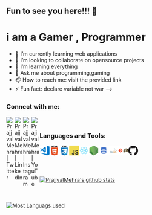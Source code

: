 
## Fun to see you here!!! 👋

# i am a Gamer , Programmer 


- 🌱 I’m currently learning web applications
- 👯 I’m looking to collaborate on opensource projects
- 🤔 I’m learning everything 
- 💬 Ask me about programming,gaming
- 📫 How to reach me: visit the provided link
- ⚡ Fun fact: declare variable not war
-->

### Connect with me:

[<img align="left" alt="PrajjvalMehra | Twitter" width="22px" src="https://cdn.jsdelivr.net/npm/simple-icons@v3/icons/twitter.svg" />][twitter]
[<img align="left" alt="PrajjvalMehra | LinkedIn" width="22px" src="https://cdn.jsdelivr.net/npm/simple-icons@v3/icons/linkedin.svg" />][linkedin]
[<img align="left" alt="PrajjvalMehra | Instagram" width="22px" src="https://cdn.jsdelivr.net/npm/simple-icons@v3/icons/instagram.svg" />][instagram]
[<img align="left" alt="PrajjvalMehra | YouTube" width="22px" src="https://cdn.jsdelivr.net/npm/simple-icons@v3/icons/youtube.svg" />][youtube]

<br />

### Languages and Tools:

[<img align="left" alt="Visual Studio Code" width="26px" src="https://raw.githubusercontent.com/github/explore/80688e429a7d4ef2fca1e82350fe8e3517d3494d/topics/visual-studio-code/visual-studio-code.png" />][webdevplaylist]
[<img align="left" alt="HTML5" width="26px" src="https://raw.githubusercontent.com/github/explore/80688e429a7d4ef2fca1e82350fe8e3517d3494d/topics/html/html.png" />][webdevplaylist]
[<img align="left" alt="CSS3" width="26px" src="https://raw.githubusercontent.com/github/explore/80688e429a7d4ef2fca1e82350fe8e3517d3494d/topics/css/css.png" />][cssplaylist]
[<img align="left" alt="JavaScript" width="26px" src="https://raw.githubusercontent.com/github/explore/80688e429a7d4ef2fca1e82350fe8e3517d3494d/topics/javascript/javascript.png" />][jsplaylist]
[<img align="left" alt="React" width="26px" src="https://raw.githubusercontent.com/github/explore/80688e429a7d4ef2fca1e82350fe8e3517d3494d/topics/react/react.png" />][reactplaylist]
[<img align="left" alt="Node.js" width="26px" src="https://raw.githubusercontent.com/github/explore/80688e429a7d4ef2fca1e82350fe8e3517d3494d/topics/nodejs/nodejs.png" />][webdevplaylist]
[<img align="left" alt="SQL" width="26px" src="https://raw.githubusercontent.com/github/explore/80688e429a7d4ef2fca1e82350fe8e3517d3494d/topics/sql/sql.png" />][webdevplaylist]
[<img align="left" alt="MySQL" width="26px" src="https://raw.githubusercontent.com/github/explore/80688e429a7d4ef2fca1e82350fe8e3517d3494d/topics/mysql/mysql.png" />][webdevplaylist]
[<img align="left" alt="Git" width="26px" src="https://raw.githubusercontent.com/github/explore/80688e429a7d4ef2fca1e82350fe8e3517d3494d/topics/git/git.png" />][webdevplaylist]
[<img align="left" alt="GitHub" width="26px" src="https://raw.githubusercontent.com/github/explore/78df643247d429f6cc873026c0622819ad797942/topics/github/github.png" />][webdevplaylist]

<br />
<br />
<br>
<br>

[![PrajjvalMehra's github stats](https://github-readme-stats.vercel.app/api?username=PrajjvalMehra)](https://github.com/PrajjvalMehra/PrajjvalMehra/blob/main/README.md)
<br>
<br>
<br>
<br>
[![Most Languags used](https://github-readme-stats.vercel.app/api/top-langs/?username=PrajjvalMehra&theme=dark&hide_langs_below=1)](https://github.com/PrajjvalMehra/PrajjvalMehra/blob/main/README.md)



 


[twitter]:https://twitter.com/PMehrx
[linkedin]:https://www.linkedin.com/in/prajjvalmehra/
[instagram]:https://www.instagram.com/prxjjvxl/
[youtube]:https://www.youtube.com/channel/UCCBoinI5rD8gIG-1AdxMumw?view_as=subscriber
[webdevplaylist]:https://github.com/PrajjvalMehra?tab=repositories
[cssplaylist]:https://github.com/PrajjvalMehra?tab=repositories
[jsplaylist]:https://github.com/PrajjvalMehra?tab=repositories
[webplaylist]:https://github.com/PrajjvalMehra?tab=repositories
[reactplaylist]:https://github.com/PrajjvalMehra?tab=repositories
